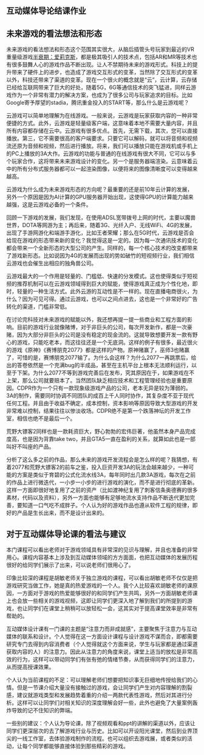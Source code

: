 ## 互动媒体导论结课作业

## 未来游戏的看法想法和形态

未来游戏的看法想法和形态这个范围其实很大，从脑后插管头号玩家到最近的VR重量级游戏[半衰期：爱莉克斯](https://half-life.com/zh-cn/alyx)，都是极其吸引人的技术点，包括AR和MR等技术也有很多鼓舞人心的游戏作品不断出现。让人不禁期待未来的游戏形式。科技上的提升带来了硬件上的进步，也造成了游戏交互形式的变革，当然除了交互形式的变革以外，科技还带来了渠道的变革。现在一个很火的概念就是“云”，云计算，云存储已经给互联网带来了巨大的好处，随着5G，6G等通信技术的突飞猛进，同样云游戏作为一个非常有潜力的解决方案，也成为了很多公司与玩家追求的目标。比如Google寄予厚望的stadia，腾讯重金投入的START等，那么什么是云游戏呢？

云游戏可以简单地理解为在线游戏。一般来说，云游戏是玩家获取内容的一种非常便捷的方式。此外，云游戏是轻量级客户端，这意味着本地不需要大量内容，并且所有内容都存储在云中。云游戏有很多优点。首先，无需下载，其次，您可以直接播放。第三，它不需要很高的客户端要求。只要它可以解码，就可以将音频和视频流还原为音频和视频，然后进行播放。将来，我们可以播放只能在游戏机或手机上的PC上播放的3A大作。云游戏的功能与普通的在线游戏有很大不同，它可以与多个玩家合作，这将带来未来游戏设计的变化。另一个是服务器端渲染。云意味着云中的所有分布式服务器都可以一起渲染图像，以便将来的图像清晰度可以变得越来越高。

云游戏为什么成为未来游戏形态的方向呢？最重要的还是前10年云计算的发展，另外一个原因是因为AI计算的GPU服务器开始出现，这使得GPU的计算能力越来越强，这是云游戏必备的一个条件。

回顾一下游戏的发展，我们发现，在使用ADSL宽带拨号上网的时代，主要以魔兽世界，DOTA等网游为主；再后来，随着3G、光纤入户、无线WiFi、4G的发展，出现了手游网游化和端游手游化，比如王者荣耀；那么在5G时代，云游戏是否会给现在游戏的形态带来新的变化？我觉得这是一定的。因为每一次通讯技术的变化都会带来一个全新形态的大型公司的产生。同样的，每一个核心技术的改变都带来了游戏新形态。比如说因为4G的发展而出现的势如破竹的短视频行业，我们相信云游戏也会催生出相应的独角兽公司。

云游戏最大的一个作用是轻量的、门槛低、快速的分发模式。这也使得类似于短视频的推荐机制可以在云游戏领域得到巨大的赋能，使得游戏真正成为个性化地，即时，轻量的一种生活方式。此外云游的互动性是不一样的。现在直播电商很火，为什么？因为可见可得。通过云游戏，也可以之间点进去，这也是一个非常好的广告转化的渠道，门槛非常低。

在讨论完科技对未来游戏的赋能以外，我还想再提一提一些商业和工程方面的影响。目前的游戏行业就像赌博，对于非巨头的公司，每次开发新作，都是一次豪赌，因为大部分非巨头的公司是没有稳定的现金流的。这就导致想要开发一款有野心的游戏，只能吃老本，而这往往还是一个无底洞。这样的例子有很多，最近很火的游戏《原神》《赛博朋克2077》都是这样的产物。原神赌赢了，巫师3也赌赢了，可惜的是，赛博朋克2077输了。为什么会这样？为什么2077一再跳票后，给出的答卷依然是一个充满bug的半成品，甚至在主机平台上根本无法顺利运行，以至于下架。为什么2077不等到游戏完善后在发布，究其原因在于，如果游戏在不上架，那么公司就要赔本了。当然团队缺乏相应技术和工程管理经验也是重要原因。CDPR作为一个只有一款现象级游戏产品的公司，老本无异是较为薄弱的。3A的制作，需要同时协调不同团队的成百上千人同时协作，其复杂度不亚于现代任何工程。并且由于收益不确定，成本控制，资本影响等原因导致大型游戏的开发非常难以控制，结果往往以惨淡收场。CDPR绝不是第一个跌落神坛的开发工作室，相信也绝不是最后一个。

荒野大镖客2同样也是一款耗资巨大，野心勃勃的宏伟巨著，他虽然本身产品完成度高，也是因为背靠take two，并且GTA5一直在盈利的关系，就算如此也是一部叫好不叫座的产品。

分析了这么多之前的作品，那么未来的游戏开发流程会是怎么样的呢？我猜想，有着2077和荒野大镖客2的前车之鉴，投入巨资开发3A的玩法会越来越少，一种可能的方案是类似于育碧的公式化流水线3A，每年同时出几款3A游戏，每次在之前的作品上进行微迭代，一小步一小步的进行游戏的演化，而不是进行彻底的革新。这样一方面即很好地复用了之前的资产（比如渡神纪复用了刺客信条奥德赛的很多素材，代码以及资料），另外一方面也能够有足够地流水支持作品不断迭代更加完善，要知道一口气吃不成胖子。个人认为好的游戏作品也遵从软件工程的规律，即好的产品是生长出来，而不是设计出来的。

## 对于互动媒体导论课的看法与建议

本门课程可以看出老师对于游戏领域具有非常深的见识与理解，并且也准备的非常用心。课程内容基本上涉及到互动媒体领域的方方面面，也把互动媒体的发展历程很好的给同学们展示了出来，可以说老师们很用心了。

印象比较深的课程是胡敏老师关于独立游戏的课程，可以看出胡敏老师不仅仅是把游戏研究当做工作，她是真的热爱游戏的一个人。我个人比较喜欢胡敏老师的课原因，一方面对于游戏的热爱能够很好的和同学们产生共鸣，另外一方面胡敏老师课上也会放一些相关的游戏视频，这即让同学们更深入地了解到我们的所提到的游戏，也让同学们在课堂上稍稍可以放轻松一会，这其实对于提高课堂效率是非常有帮助的。

互动媒体设计课有一门课的主题是“注意力而非成就感”，主要聚焦于注意力与互动媒体的联系和设计。个人觉得在这一方面设计课程与设计游戏不谋而合，即都需要研究专门去得到内容消费者（个人觉得就这个方面来说，学生与玩家都是通过渠道获取内容的人）的注意力。因此从注意力的角度来说，课堂上适当的放松是非常高效的行为，这样可以带动同学们有张有弛的情绪节奏，从而获得同学们的注意力，从而提高授课效果。

个人认为当前课程的不足：可以理解老师们想要把知识事无巨细地传授给我们的心情。但是一节课介绍大量没有接触过的游戏，会让同学们产生对内容理解的割裂感，建议就游戏类型和发展趋势着重的介绍一两款代表性游戏，然后对其进行分析。这样可以让同学们对相关知识的深度理解会好一些，此外也避免了大量案例轰炸导致的记不住知识的弊端。

一些别的建议：个人认为导论课，除了视频观看和ppt的讲解的渠道以外，应该让同学们更深层次的去了解游戏行业与历史。比如可以开设阳光课堂，然后到业界顶尖的一线工作室，去体验游戏制作的流程。也可以组织去游戏展，或者类似的活动，让每个同学都能够直接体验到那些精彩的游戏。

